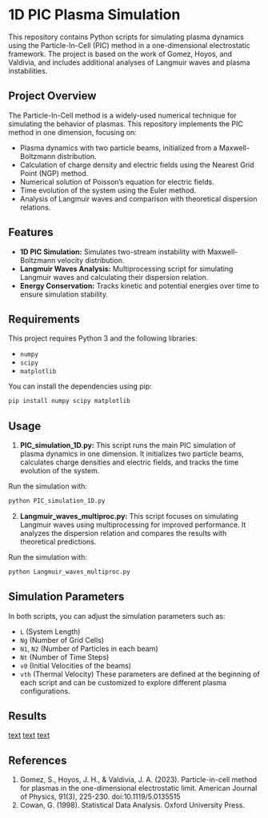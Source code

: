 # 1D PIC Plasma Simulation

This repository contains Python scripts for simulating plasma dynamics using the Particle-In-Cell (PIC) method in a one-dimensional electrostatic framework. The project is based on the work of Gomez, Hoyos, and Valdivia, and includes additional analyses of Langmuir waves and plasma instabilities.

## Project Overview

The Particle-In-Cell method is a widely-used numerical technique for simulating the behavior of plasmas. This repository implements the PIC method in one dimension, focusing on:

- Plasma dynamics with two particle beams, initialized from a Maxwell-Boltzmann distribution.
- Calculation of charge density and electric fields using the Nearest Grid Point (NGP) method.
- Numerical solution of Poisson’s equation for electric fields.
- Time evolution of the system using the Euler method.
- Analysis of Langmuir waves and comparison with theoretical dispersion relations.

## Features

- **1D PIC Simulation:** Simulates two-stream instability with Maxwell-Boltzmann velocity distribution.
- **Langmuir Waves Analysis:** Multiprocessing script for simulating Langmuir waves and calculating their dispersion relation.
- **Energy Conservation:** Tracks kinetic and potential energies over time to ensure simulation stability.

## Requirements

This project requires Python 3 and the following libraries:

- `numpy`
- `scipy`
- `matplotlib`

You can install the dependencies using pip:

```bash
pip install numpy scipy matplotlib
```
## Usage
1. **PIC_simulation_1D.py:** This script runs the main PIC simulation of plasma dynamics in one dimension. It initializes two particle beams, calculates charge densities and electric fields, and tracks the time evolution of the system.

Run the simulation with:

```bash
python PIC_simulation_1D.py
```

2. **Langmuir_waves_multiproc.py:** This script focuses on simulating Langmuir waves using multiprocessing for improved performance. It analyzes the dispersion relation and compares the results with theoretical predictions.

Run the simulation with:

```bash
python Langmuir_waves_multiproc.py
```
## Simulation Parameters
In both scripts, you can adjust the simulation parameters such as:

- `L` (System Length)
- `Ng` (Number of Grid Cells)
- `N1`, `N2` (Number of Particles in each beam)
- `Nt` (Number of Time Steps)
- `v0` (Initial Velocities of the beams)
- `vth` (Thermal Velocity)
These parameters are defined at the beginning of each script and can be customized to explore different plasma configurations.

## Results
[text](<simulation_plot_50.pdf 22-19-00-821.pdf>)
[text](<simulation_plot_100.pdf 22-19-00-836.pdf>)
[text](simulation_plot_150.pdf)

## References
1. Gomez, S., Hoyos, J. H., & Valdivia, J. A. (2023). Particle-in-cell method for plasmas in the one-dimensional electrostatic limit. American Journal of Physics, 91(3), 225-230. doi:10.1119/5.0135515
2. Cowan, G. (1998). Statistical Data Analysis. Oxford University Press.

